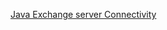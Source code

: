 <a href="http://tech.lalitbhatt.net/2014/09/exchange-server-connectivity-in-java.html">Java Exchange server Connectivity</a>
